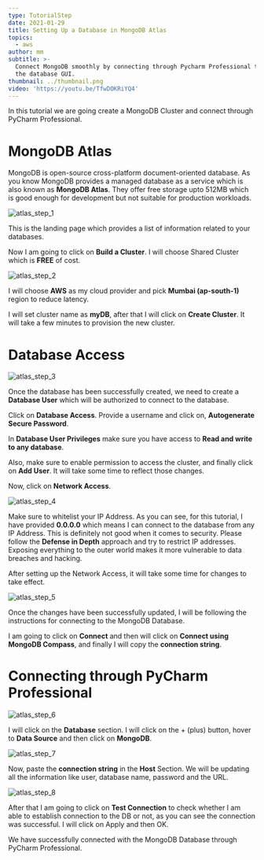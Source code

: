```yaml
---
type: TutorialStep
date: 2021-01-29
title: Setting Up a Database in MongoDB Atlas
topics:
  - aws
author: mm
subtitle: >-
  Connect MongoDB smoothly by connecting through Pycharm Professional to explore
  the database GUI.
thumbnail: ../thumbnail.png
video: 'https://youtu.be/TfwDOKRiYQ4'
---
```


In this tutorial we are going create a MongoDB Cluster and connect through PyCharm Professional.

# MongoDB Atlas

MongoDB is open-source cross-platform document-oriented database. As you know
MongoDB provides a managed database as a service which is also known as **MongoDB Atlas**.
They offer free storage upto 512MB which is good enough for development but not suitable for
production workloads.

![atlas_step_1](steps/step1.png)

This is the landing page which provides a list of information related to your databases.

Now I am going to click on **Build a Cluster**. I will choose Shared Cluster which is **FREE** of cost.

![atlas_step_2](steps/step2.png)

I will choose **AWS** as my cloud provider and pick **Mumbai (ap-south-1)** region to reduce latency.

I will set cluster name as **myDB**, after that I will click on **Create Cluster**.
It will take a few minutes to provision the new cluster.

# Database Access

![atlas_step_3](steps/step3.png)

Once the database has been successfully created,
we need to create a **Database User** which will be authorized
to connect to the database.

Click on **Database Access**. Provide a username and click on, **Autogenerate Secure Password**.

In **Database User Privileges** make sure you have access to **Read and write to any database**.

Also, make sure to enable permission to access the cluster, and finally click on **Add User**. It will take some time to reflect those changes.

Now, click on **Network Access**.

![atlas_step_4](steps/step4.png)

Make sure to whitelist your IP Address. As you can see, for this tutorial, I have provided **0.0.0.0** which means I can connect to the database from
any IP Address. This is definitely not good when it comes to security. Please follow the **Defense in Depth** approach and try to restrict IP addresses.
Exposing everything to the outer world makes it more vulnerable to data breaches and hacking.

After setting up the Network Access, it will take some time for changes to take effect.

![atlas_step_5](steps/step5.png)

Once the changes have been successfully updated, I will be following the instructions
for connecting to the MongoDB Database.

I am going to click on **Connect** and then will click on **Connect using MongoDB Compass**,
and finally I will copy the **connection string**.

# Connecting through PyCharm Professional

![atlas_step_6](steps/step6.png)

I will click on the **Database** section. I will click on the + (plus) button,  hover to **Data Source** and then click on **MongoDB**.

![atlas_step_7](steps/step7.png)

Now, paste the **connection string** in the **Host** Section.
We will be updating all the information like user, database name, password and the URL.

![atlas_step_8](steps/step8.png)

After that I am going to click on **Test Connection** to check whether
I am able to establish connection to the DB or not, as you can see the connection was successful. I will click on Apply and then OK.

We have successfully connected with the MongoDB Database through PyCharm Professional.
